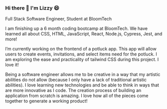 ### Hi there 👋 I'm Lizzy 😄

Full Stack Software Engineer, Student at BloomTech

I am finishing up a 6 month coding bootcamp at BloomTech. We have learned all about CSS, HTML, JavaScript, React, Node.js, Cypress, Jest, and more!

I’m currently working on the frontend of a potluck app. This app will allow users to create events, invitations, and select items need for the potluck. I am exploring the ease and practicality of tailwind CSS during this project. I love it! 

Being a software engineer allows me to be creative in a way that my artistic abilities do not allow (because I only have a lack of traditional artistic abilities). I love learning new technologies and be able to think in ways that are more innovative as I code. The creation process of building an application from scratch is amazing. I love how all of the pieces come together to generate a working product!

<!--
**lizzythomson/lizzythomson** is a ✨ _special_ ✨ repository because its `README.md` (this file) appears on your GitHub profile.
-->
